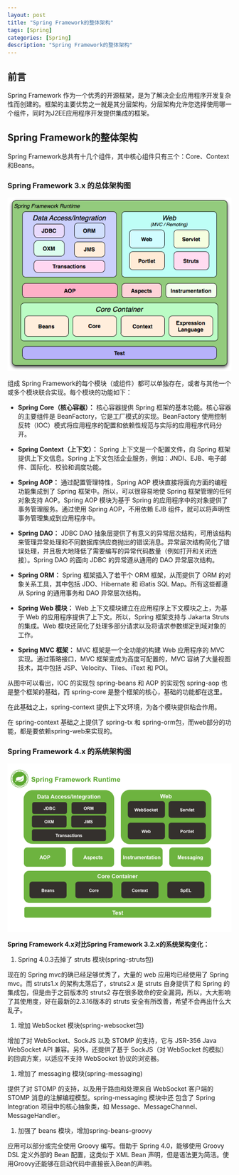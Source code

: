 ```yaml
---
layout: post
title: "Spring Framework的整体架构"
tags: [Spring]
categories: [Spring]
description: "Spring Framework的整体架构"
---
```


## 前言

Spring Framework 作为一个优秀的开源框架，是为了解决企业应用程序开发复杂性而创建的。框架的主要优势之一就是其分层架构，分层架构允许您选择使用哪一个组件，同时为J2EE应用程序开发提供集成的框架。

## Spring Framework的整体架构

Spring Framework总共有十几个组件，其中核心组件只有三个：Core、Context和Beans。

### Spring Framework 3.x 的总体架构图

![Spring 3.x总体架构图](/upload/images/14.png)

组成 Spring Framework的每个模块（或组件）都可以单独存在，或者与其他一个或多个模块联合实现。每个模块的功能如下：

- **Spring Core（核心容器）：** 核心容器提供 Spring 框架的基本功能。核心容器的主要组件是 BeanFactory，它是工厂模式的实现。BeanFactory 使用控制反转（IOC）模式将应用程序的配置和依赖性规范与实际的应用程序代码分开。

- **Spring Context（上下文）：** Spring 上下文是一个配置文件，向 Spring 框架提供上下文信息。Spring 上下文包括企业服务，例如：JNDI、EJB、电子邮件、国际化、校验和调度功能。

- **Spring AOP：** 通过配置管理特性，Spring AOP 模块直接将面向方面的编程功能集成到了 Spring 框架中。所以，可以很容易地使 Spring 框架管理的任何对象支持 AOP。Spring AOP 模块为基于 Spring 的应用程序中的对象提供了事务管理服务。通过使用 Spring AOP，不用依赖 EJB 组件，就可以将声明性事务管理集成到应用程序中。

- **Spring DAO：** JDBC DAO 抽象层提供了有意义的异常层次结构，可用该结构来管理异常处理和不同数据库供应商抛出的错误消息。异常层次结构简化了错误处理，并且极大地降低了需要编写的异常代码数量（例如打开和关闭连接）。Spring DAO 的面向 JDBC 的异常遵从通用的 DAO 异常层次结构。

- **Spring ORM：** Spring 框架插入了若干个 ORM 框架，从而提供了 ORM 的对象关系工具，其中包括 JDO、Hibernate 和 iBatis SQL Map。所有这些都遵从 Spring 的通用事务和 DAO 异常层次结构。

- **Spring Web 模块：** Web 上下文模块建立在应用程序上下文模块之上，为基于 Web 的应用程序提供了上下文。所以，Spring 框架支持与 Jakarta Struts 的集成。Web 模块还简化了处理多部分请求以及将请求参数绑定到域对象的工作。

- **Spring MVC 框架：** MVC 框架是一个全功能的构建 Web 应用程序的 MVC 实现。通过策略接口，MVC 框架变成为高度可配置的，MVC 容纳了大量视图技术，其中包括 JSP、Velocity、Tiles、iText 和 POI。

从图中可以看出，IOC 的实现包 spring-beans 和 AOP 的实现包 spring-aop 也是整个框架的基础，而 spring-core 是整个框架的核心，基础的功能都在这里。

在此基础之上，spring-context 提供上下文环境，为各个模块提供粘合作用。

在 spring-context 基础之上提供了 spring-tx 和 spring-orm包，而web部分的功能，都是要依赖spring-web来实现的。

### Spring Framework 4.x 的系统架构图

![Spring Framework 4.x 的系统架构图](/upload/images/15.png)

**Spring Framework 4.x对比Spring Framework 3.2.x的系统架构变化：**

  1. Spring 4.0.3去掉了 struts 模块(spring-struts包)

  现在的 Spring mvc的确已经足够优秀了，大量的 web 应用均已经使用了 Spring mvc。而 struts1.x 的架构太落后了，struts2.x 是 struts 自身提供了和 Spring 的集成包，但是由于之前版本的 struts2 存在很多致命的安全漏洞，所以，大大影响了其使用度，好在最新的2.3.16版本的 struts 安全有所改善，希望不会再出什么大乱子。

  1. 增加 WebSocket 模块(spring-websocket包)

  增加了对 WebSocket、SockJS 以及 STOMP 的支持，它与 JSR-356 Java WebSocket API 兼容。另外，还提供了基于 SockJS（对 WebSocket 的模拟）的回调方案，以适应不支持 WebSocket 协议的浏览器。

  1. 增加了 messaging 模块(spring-messaging)

  提供了对 STOMP 的支持，以及用于路由和处理来自 WebSocket 客户端的 STOMP 消息的注解编程模型。spring-messaging 模块中还 包含了 Spring Integration 项目中的核心抽象类，如 Message、MessageChannel、MessageHandler。

  1. 加强了 beans 模块，增加spring-beans-groovy

  应用可以部分或完全使用 Groovy 编写。借助于 Spring 4.0，能够使用 Groovy DSL 定义外部的 Bean 配置，这类似于 XML Bean 声明，但是语法更为简洁。使用Groovy还能够在启动代码中直接嵌入Bean的声明。
